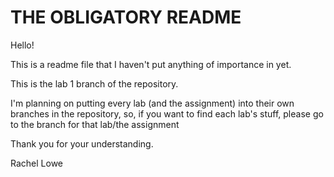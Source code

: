 # THE OBLIGATORY README

Hello!

This is a readme file that I haven't put anything of importance in yet.

This is the lab 1 branch of the repository.

I'm planning on putting every lab (and the assignment) into their own branches in the
repository, so, if you want to find each lab's stuff, please go to the branch for that
lab/the assignment

Thank you for your understanding.

Rachel Lowe